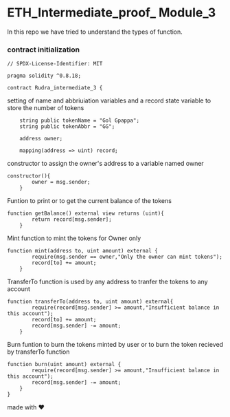 # ETH_Intermediate_proof_ Module_3
In this repo we have tried to understand the types of function.

### contract initialization
```
// SPDX-License-Identifier: MIT

pragma solidity ^0.8.18;

contract Rudra_intermediate_3 {
```
setting of name and abbriuiation variables and a record state variable to store the number of tokens
```
    string public tokenName = "Gol Gpappa";
    string public tokenAbbr = "GG";

    address owner;

    mapping(address => uint) record;
```
constructor to assign the owner's address to a variable named owner
```
constructor(){
        owner = msg.sender;
    }
```
Funtion to print or to get the current balance of the tokens
```
function getBalance() external view returns (uint){
        return record[msg.sender];
    }
```
Mint function to mint the tokens for Owner only
```
function mint(address to, uint amount) external {
        require(msg.sender == owner,"Only the owner can mint tokens");
        record[to] += amount;
    }
```
TransferTo function is used by any address to tranfer the tokens to any account
```
function transferTo(address to, uint amount) external{
        require(record[msg.sender] >= amount,"Insufficient balance in this account");
        record[to] += amount;
        record[msg.sender] -= amount;
    }
```
Burn funtion to burn the tokens minted by user or to burn the token recieved by transferTo function
```
function burn(uint amount) external {
        require(record[msg.sender] >= amount,"Insufficient balance in this account");
        record[msg.sender] -= amount;
    }
}
```
made with ❤️

